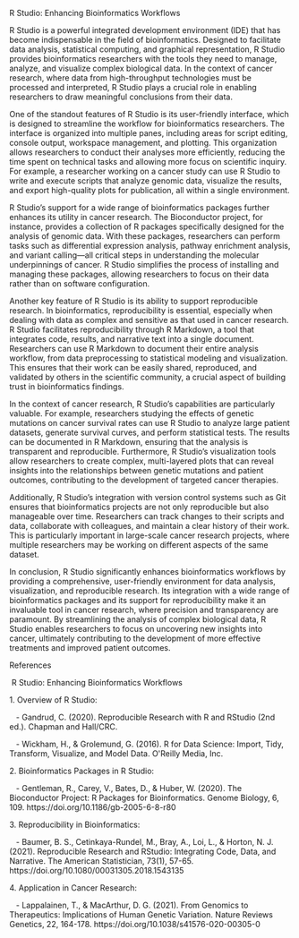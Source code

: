 R Studio: Enhancing Bioinformatics Workflows

R Studio is a powerful integrated development environment (IDE) that has become indispensable in the field of bioinformatics. Designed to facilitate data analysis, statistical computing, and graphical representation, R Studio provides bioinformatics researchers with the tools they need to manage, analyze, and visualize complex biological data. In the context of cancer research, where data from high-throughput technologies must be processed and interpreted, R Studio plays a crucial role in enabling researchers to draw meaningful conclusions from their data.

One of the standout features of R Studio is its user-friendly interface, which is designed to streamline the workflow for bioinformatics researchers. The interface is organized into multiple panes, including areas for script editing, console output, workspace management, and plotting. This organization allows researchers to conduct their analyses more efficiently, reducing the time spent on technical tasks and allowing more focus on scientific inquiry. For example, a researcher working on a cancer study can use R Studio to write and execute scripts that analyze genomic data, visualize the results, and export high-quality plots for publication, all within a single environment.

R Studio’s support for a wide range of bioinformatics packages further enhances its utility in cancer research. The Bioconductor project, for instance, provides a collection of R packages specifically designed for the analysis of genomic data. With these packages, researchers can perform tasks such as differential expression analysis, pathway enrichment analysis, and variant calling—all critical steps in understanding the molecular underpinnings of cancer. R Studio simplifies the process of installing and managing these packages, allowing researchers to focus on their data rather than on software configuration.

Another key feature of R Studio is its ability to support reproducible research. In bioinformatics, reproducibility is essential, especially when dealing with data as complex and sensitive as that used in cancer research. R Studio facilitates reproducibility through R Markdown, a tool that integrates code, results, and narrative text into a single document. Researchers can use R Markdown to document their entire analysis workflow, from data preprocessing to statistical modeling and visualization. This ensures that their work can be easily shared, reproduced, and validated by others in the scientific community, a crucial aspect of building trust in bioinformatics findings.

In the context of cancer research, R Studio’s capabilities are particularly valuable. For example, researchers studying the effects of genetic mutations on cancer survival rates can use R Studio to analyze large patient datasets, generate survival curves, and perform statistical tests. The results can be documented in R Markdown, ensuring that the analysis is transparent and reproducible. Furthermore, R Studio’s visualization tools allow researchers to create complex, multi-layered plots that can reveal insights into the relationships between genetic mutations and patient outcomes, contributing to the development of targeted cancer therapies.

Additionally, R Studio’s integration with version control systems such as Git ensures that bioinformatics projects are not only reproducible but also manageable over time. Researchers can track changes to their scripts and data, collaborate with colleagues, and maintain a clear history of their work. This is particularly important in large-scale cancer research projects, where multiple researchers may be working on different aspects of the same dataset.

In conclusion, R Studio significantly enhances bioinformatics workflows by providing a comprehensive, user-friendly environment for data analysis, visualization, and reproducible research. Its integration with a wide range of bioinformatics packages and its support for reproducibility make it an invaluable tool in cancer research, where precision and transparency are paramount. By streamlining the analysis of complex biological data, R Studio enables researchers to focus on uncovering new insights into cancer, ultimately contributing to the development of more effective treatments and improved patient outcomes.

References 

 R Studio: Enhancing Bioinformatics Workflows

1\. Overview of R Studio:

   - Gandrud, C. (2020). Reproducible Research with R and RStudio (2nd ed.). Chapman and Hall/CRC. 

   - Wickham, H., & Grolemund, G. (2016). R for Data Science: Import, Tidy, Transform, Visualize, and Model Data. O'Reilly Media, Inc.

2\. Bioinformatics Packages in R Studio:

   - Gentleman, R., Carey, V., Bates, D., & Huber, W. (2020). The Bioconductor Project: R Packages for Bioinformatics. Genome Biology, 6, 109. https\://doi.org/10.1186/gb-2005-6-8-r80

3\. Reproducibility in Bioinformatics:

   - Baumer, B. S., Cetinkaya-Rundel, M., Bray, A., Loi, L., & Horton, N. J. (2021). Reproducible Research and RStudio: Integrating Code, Data, and Narrative. The American Statistician, 73(1), 57-65. https\://doi.org/10.1080/00031305.2018.1543135

4\. Application in Cancer Research:

   - Lappalainen, T., & MacArthur, D. G. (2021). From Genomics to Therapeutics: Implications of Human Genetic Variation. Nature Reviews Genetics, 22, 164-178. https\://doi.org/10.1038/s41576-020-00305-0

